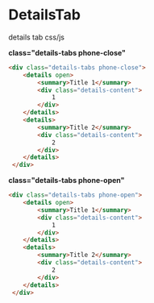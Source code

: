 # DetailsTab
details tab css/js


**class="details-tabs phone-close"**

```HTML
<div class="details-tabs phone-close">
    <details open>
        <summary>Title 1</summary>
        <div class="details-content">
            1
        </div>
    </details>
    <details>
        <summary>Title 2</summary>
        <div class="details-content">
            2
        </div>
    </details>
 </div>
```

**class="details-tabs phone-open"**

```HTML
<div class="details-tabs phone-open">
    <details open>
        <summary>Title 1</summary>
        <div class="details-content">
            1
        </div>
    </details>
    <details>
        <summary>Title 2</summary>
        <div class="details-content">
            2
        </div>
    </details>
 </div>
```

